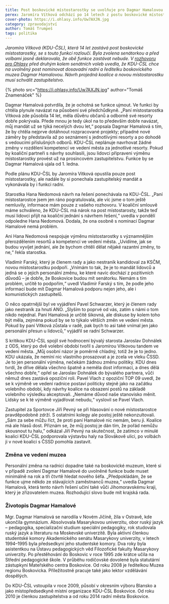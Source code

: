 ```yaml
---
title: Post boskovické místostarostky se uvolňuje pro Dagmar Hamalovou
perex: Jaromíra Vítková odchází po 14 letech z postu boskovické místostarostky. Její místo by měla zaujmout dosavadní ředitelka muzea a radní Dagmar Hamalová.
cover-photo: https://i.ohlasy.info/Uw7AXJN.jpg
category: zpravodajství
author: Tomáš Trumpeš
tags: politika
---
```


*Jaromíra Vítková (KDU-ČSL), která 14 let zastává post boskovické místostarostky, se s touto funkcí rozloučí. Byla zvolena senátorkou a před volbami jasně deklarovala, že obě funkce zastávat nebude. V [rozhovoru pro Ohlasy](http://ohlasy.info/clanky/2016/10/rozhovor-vitkova.html) před druhým kolem senátních voleb uvedla, že KDU-ČSL chce na uvolněný post nominovat dosavadní radní a ředitelku boskovického muzea Dagmar Hamalovou. Návrh projedná koalice a novou místostarostku musí schválit zastupitelstvo.*

{% photo src="https://i.ohlasy.info/Uw7AXJN.jpg" author="Tomáš Znamenáček" %}

Dagmar Hamalová potvrdila, že je ochotná se funkce ujmout. Ve funkci by chtěla plynule navázat na působení své předchůdkyně. „Paní místostarostka Vítková zde působila 14 let, měla důvěru občanů a odborně své resorty dobře pokrývala. Přede mnou je tedy úkol na to především dobře navázat, můj mandát už se týká necelých dvou let,“ popsala Dagmar Hamalová s tím, že by chtěla nejprve dotáhnout rozpracované projekty; případné nové záměry by představila až po seznámení s jednotlivými resorty a po dohodě s vedoucími příslušných odborů. KDU-ČSL neplánuje navrhovat žádné změny v rozdělení kompetencí ve vedení města za jednotlivé resorty. Pokud by koaliční partneři s návrhy souhlasili, jsou lidovci připraveni výměnu místostarostky provést už na prosincovém zastupitelstvu. Funkce by se Dagmar Hamalová ujala od 1. ledna.

Podle plánu KDU-ČSL by Jaromíra Vítková opustila pouze post místostarostky, ale nadále by si ponechala zastupitelský mandát a vykonávala by i funkci radní.

Starostka Hana Nedomová návrh na řešení ponechávala na KDU-ČSL. „Paní místostarostce jsem jen ráno pogratulovala, ale víc jsme o tom ještě nemluvily, informace mám pouze z vašeho rozhovoru. V koaliční smlouvě máme schváleno, že KDU-ČSL má nárok na post místostarosty, takže teď musí lidovci přijít na koaliční jednání s návrhem řešení,“ uvedla v pondělí odpoledne Hana Nedomová. Dodala, že ona osobně s nominací Dagmar Hamalové nemá problém.

Ani Hana Nedomová nespojuje výměnu místostarostky s významnějším přerozdělením resortů a kompetencí ve vedení města. „Uvidíme, jak se budou vyvíjet jednání, ale že bychom chtěli dělat nějaké razantní změny, to ne,“ řekla starostka.

Vladimír Farský, který je členem rady a jako nestraník kandidoval za KSČM, novou místostarostku podpoří. „Vnímám to tak, že je to mandát lidovců a jedná se o jejich personální změnu, ke které navíc dochází z pozitivních důvodů – je dobře, že Boskovice budou mít senátorku. Nemám s tím problém, určitě to podpořím,“ uvedl Vladimír Farský s tím, že podle jeho informací bude mít Dagmar Hamalová podporu nejen jeho, ale i komunistických zastupitelů.

O něco opatrnější byl ve vyjádření Pavel Schwarzer, který je členem rady jako nestraník za hnutí ANO. „Slyším to poprvé od vás, zatím s námi o tom nikdo nejednal. Paní Hamalová je určitě šikovná, ale diskuse by kolem toho být měla, zejména pokud by se to týkalo větších změn ve vedení města. Pokud by paní Vítková zůstala v radě, pak bych to asi také vnímal jen jako personální přesun u lidovců,“ vyjádřil se radní Schwarzer.

S kritikou KDU-ČSL spojil své hodnocení bývalý starosta Jaroslav Dohnálek z ODS, který po dvě volební období tvořil s Jaromírou Vítkovou tandem ve vedení města. „Můj osobní názor je poměrně chladný, totiž že je to jedno. KDU ukázala, že nemíní nic vlastního prosazovat a je zcela ve vleku ČSSD. Je to jen personální výměna, nečekám žádnou změnu politiky. KDU dnes tvrdí, že dříve dělala všechno špatně a neměla dost informací, a dnes dělá všechno dobře,“ opřel se Jaroslav Dohnálek do bývalého partnera, vůči němuž dnes zastává opoziční roli. Pavel Vlach z opoziční TOP 09 uvedl, že se k výměně ve vedení radnice postaví politicky stejně jako na začátku volebního období, kdy návrhy koalice na obsazení postů na základě volebního výsledku akceptovali. „Nemáme důvod naše stanovisko měnit. Lidsky se k té výměně vyjadřovat nebudu,“ vyslovil se Pavel Vlach.

Zastupitel za Sportovce Jiří Pevný se při hlasování o nové místostarostce pravděpodobně zdrží. S ostatními kolegy ale postoj ještě nekonzultovali. „Sám za sebe můžu říct, že proti paní Hamalové nic nemám, beru ji. Koalice má ale hlasů dost. Přiznám se, že můj postoj je dán tím, že pořád nemůžu skousnout tu halu,” odkázal Jiří Pevný na skutečnost, že zatímco v minulé koalici KDU-ČSL podporovala výstavbu haly na Slovákově ulici, po volbách ji v nové koalici s ČSSD pomohla zastavit.

### Změna ve vedení muzea

Personální změna na radnici dopadne také na boskovické muzeum, které si v případě zvolení Dagmar Hamalové do uvolněné funkce bude muset minimálně na rok a tři čtvrtě hledat nového šéfa. „Předpokládám, že se funkce ujme někdo ze stávajících zaměstnanců muzea,“ uvedla Dagmar Hamalová, která tento návrh řešení učiní také vůči Jihomoravskému kraji, který je zřizovatelem muzea. Rozhodující slovo bude mít krajská rada.

### Životopis Dagmar Hamalové

Mgr. Dagmar Hamalová se narodila v Novém Jičíně, žila v Ostravě, kde ukončila gymnázium. Absolvovala Masarykovou univerzitu, obor ruský jazyk – pedagogika, specializační studium speciální pedagogiky, rok studovala ruský jazyk a literaturu na Moskevské univerzitě. Byla aktivní členkou studentské komory Akademického senátu Masarykovy univerzity, v letech 1994–1995 byla předsedkyní jeho studentské komory. Dva roky byla asistentkou na Ústavu pedagogických věd Filozofické fakulty Masarykovy univerzity. Po přestěhování do Boskovic v roce 1995 zde krátce učila na Střední pedagogické škole. V průběhu rodičovské dovolené byla statutární zástupkyní Mateřského centra Boskovice. Od roku 2008 je ředitelkou Muzea regionu Boskovicka. Příležitostně pracuje také jako lektor vzdělávání dospělých.  

Do KDU-ČSL vstoupila v roce 2009, působí v okresním výboru Blansko a jako místopředsedkyně místní organizace KDU-ČSL Boskovice. Od roku 2010 je členkou zastupitelstva a od roku 2014 radní města Boskovice.
